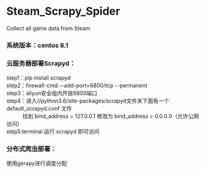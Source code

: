 # Steam_Scrapy_Spider

Collect all game data from Steam

### 系统版本：centos 8.1  
### 云服务器部署Scrapyd：  
step1：pip install scrapyd  
step2：firewall-cmd --add-port=6800/tcp --permanent  
step3：aliyun安全组内开放6800端口  
step4：进入//python3.6/site-packages/scrapyd文件夹下面有一个default_scrapyd.conf 文件  
&emsp;&emsp;&emsp;找到 bind_address = 127.0.0.1 修改为 bind_address = 0.0.0.0（允许公网访问）   
step5:terminal 运行 scrapyd 即可访问  

### 分布式爬虫部署：  
使用gerapy进行调度分配
